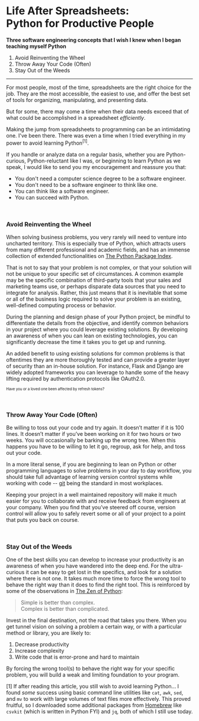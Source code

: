 # Life After Spreadsheets:  <br/> Python for Productive People

**Three software engineering concepts that I wish I knew when I began teaching myself Python**

1. Avoid Reinventing the Wheel
2. Throw Away Your Code (Often)
3. Stay Out of the Weeds

---

For most people, most of the time, spreadsheets are the right choice for the job. They are the most accessible, the easiest to use, and offer the best set of tools for organizing, manipulating, and presenting data.

But for some, there may come a time when their data needs exceed that of what could be accomplished in a spreadsheet _efficiently_.

Making the jump from spreadsheets to programming can be an intimidating one. I've been there. There was even a time when I tried everything in my power to avoid learning Python<sup>[1]</sup>.

If you handle or analyze data on a regular basis, whether you are Python-curious, Python-reluctant like I was, or beginning to learn Python as we speak, I would like to send you my encouragement and reassure you that:
* You don't need a computer science degree to be a software engineer.
* You don't need to be a software engineer to think like one.
* You can think like a software engineer.
* You can succeed with Python.

<br>

### Avoid Reinventing the Wheel
When solving business problems, you very rarely will need to venture into uncharted territory. This is especially true of Python, which attracts users from many different professional and academic fields, and has an immense collection of extended functionalities on [The Python Package Index](https://pypi.org/).

That is not to say that your problem is not complex, or that your solution will not be unique to your specific set of circumstances. A common example may be the specific combination of third-party tools that your sales and marketing teams use, or perhaps disparate data sources that you need to integrate for analysis. Rather, this just means that it is inevitable that some or all of the business logic required to solve your problem is an existing, well-defined computing process or behavior.

During the planning and design phase of your Python project, be mindful to differentiate the details from the objective, and identify common behaviors in your project where you could leverage existing solutions. By developing an awareness of when you can lean on existing technologies, you can significantly decrease the time it takes you to get up and running.

An added benefit to using existing solutions for common problems is that oftentimes they are more thoroughly tested and can provide a greater layer of security than an in-house solution. For instance, Flask and Django are widely adopted frameworks you can leverage to handle some of the heavy lifting required by authentication protocols like OAuth2.0.

<sub><sup> Have you or a loved one been affected by refresh tokens? </sup></sub>

<br>

### Throw Away Your Code (Often)
Be willing to toss out your code and try again. It doesn’t matter if it is 100 lines. It doesn’t matter if you’ve been working on it for two hours or two weeks. You will occasionally be barking up the wrong tree. When this happens you have to be willing to let it go, regroup, ask for help, and toss out your code.

In a more literal sense, if you are beginning to lean on Python or other programming languages to solve problems in your day to day workflow, you should take full advantage of learning version control systems while working with code -- [git](https://git-scm.com/video/what-is-git) being the standard in most workplaces.

Keeping your project in a well maintained repository will make it much easier for you to collaborate with and receive feedback from engineers at your company. When you find that you’ve steered off course, version control will allow you to safely revert some or all of your project to a point that puts you back on course.

<br>

### Stay Out of the Weeds
One of the best skills you can develop to increase your productivity is an awareness of when you have wandered into the deep end. For the ultra-curious it can be easy to get lost in the specifics, and look for a solution where there is not one. It takes much more time to force the wrong tool to behave the right way than it does to find the right tool. This is reinforced by some of the observations in [The Zen of Python](https://www.python.org/dev/peps/pep-0020/):

> Simple is better than complex.  
> Complex is better than complicated.

Invest in the final destination, not the road that takes you there. When you get tunnel vision on solving a problem a certain way, or with a particular method or library, you are likely to:

1. Decrease productivity
2. Increase complexity
3. Write code that is error-prone and hard to maintain

By forcing the wrong tool(s) to behave the right way for your specific problem, you will build a weak and limiting foundation to your program.






[1] If after reading this article, you still wish to avoid learning Python... I found _some_ success using basic command line utilities like `cat`, `awk`, `sed`, and `mv` to work with large volumes of text files more effectively. This proved fruitful, so I downloaded some additional packages from [Homebrew](https://brew.sh/) like `csvkit` (which is written in Python FYI) and `jq`, both of which I still use today.
